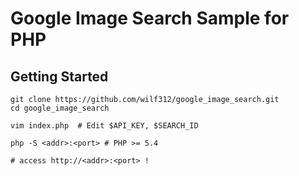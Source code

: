 # Google Image Search Sample for PHP


## Getting Started

```bash:bash
git clone https://github.com/wilf312/google_image_search.git
cd google_image_search

vim index.php  # Edit $API_KEY, $SEARCH_ID

php -S <addr>:<port> # PHP >= 5.4

# access http://<addr>:<port> !
```

